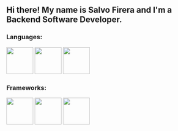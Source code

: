 ## Hi there! My name is Salvo Firera and I'm a Backend Software Developer.

### Languages:

<p align="left">
  <img src="https://github.com/yurijserrano/Github-Profile-Readme-Logos/blob/master/programming%20languages/python.svg" width="70" height="70">
  <img src="https://github.com/yurijserrano/Github-Profile-Readme-Logos/blob/master/programming%20languages/java.svg" width="70" height="70">
  <img src="https://github.com/yurijserrano/Github-Profile-Readme-Logos/blob/master/programming%20languages/c.svg" width="70" height="70">
</p>

### Frameworks:

<p align="left">
  <img src="https://github.com/yurijserrano/Github-Profile-Readme-Logos/blob/master/frameworks/spring.svg" width="70" height="70">
  <img src="https://ih1.redbubble.net/image.2488655049.9084/st,small,507x507-pad,600x600,f8f8f8.jpg" width="70" height="70">
  <img src="https://cdn.worldvectorlogo.com/logos/fastapi.svg" width="70" height="70">  
</p>

<!--
**AlecSadler/AlecSadler** is a ✨ _special_ ✨ repository because its `README.md` (this file) appears on your GitHub profile.

Here are some ideas to get you started:

- 🔭 I’m currently working on ...
- 🌱 I’m currently learning ...
- 👯 I’m looking to collaborate on ...
- 🤔 I’m looking for help with ...
- 💬 Ask me about ...
- 📫 How to reach me: ...
- 😄 Pronouns: ...
- ⚡ Fun fact: ...
-->
